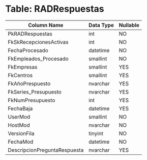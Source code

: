 # Table: RADRespuestas

| Column Name | Data Type | Nullable |
|-------------|-----------|----------|
| PkRADRespuestas | int | NO |
| FkSkRecepcionesActivas | int | NO |
| FechaProcesado | datetime | NO |
| FkEmpleados_Procesado | smallint | NO |
| FkEmpresas | smallint | YES |
| FkCentros | smallint | YES |
| FkAñoPrespuesto | nvarchar | YES |
| FkSeries_Presupuesto | nvarchar | YES |
| FkNumPresupuesto | int | YES |
| FechaBaja | datetime | YES |
| UserMod | smallint | NO |
| HostMod | nvarchar | NO |
| VersionFila | tinyint | NO |
| FechaMod | datetime | NO |
| DescripcionPreguntaRespuesta | nvarchar | YES |
